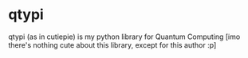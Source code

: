 # qtypi
qtypi (as in cutiepie) is my python library for Quantum Computing
[imo there's nothing cute about this library, except for this author :p]
